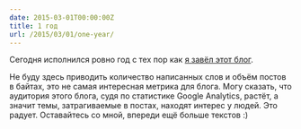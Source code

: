 ```yaml
---
date: 2015-03-01T00:00:00Z
title: 1 год
url: /2015/03/01/one-year/
---
```


Сегодня исполнился ровно год с тех пор как [я завёл этот блог](/2014/03/01/Go.html).

Не буду здесь приводить количество написанных слов и объём постов
в байтах, это не самая интересная метрика для блога. Могу
сказать, что аудитория этого блога, судя по статистике Google Analytics,
растёт, а значит темы, затрагиваемые в постах, находят интерес у людей.
Это радует. Оставайтесь со мной, впереди ещё больше текстов :)
